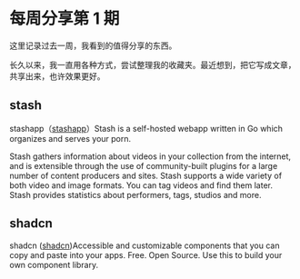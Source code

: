 # 每周分享第 1 期

这里记录过去一周，我看到的值得分享的东西。

长久以来，我一直用各种方式，尝试整理我的收藏夹。最近想到，把它写成文章，共享出来，也许效果更好。

## stash

stashapp（[stashapp](https://github.com/stashapp/stash)）Stash is a self-hosted webapp written in Go which organizes and serves your porn.

Stash gathers information about videos in your collection from the internet, and is extensible through the use of community-built plugins for a large number of content producers and sites.
Stash supports a wide variety of both video and image formats.
You can tag videos and find them later.
Stash provides statistics about performers, tags, studios and more.

## shadcn

shadcn ([shadcn](https://github.com/shadcn-ui/ui))Accessible and customizable components that you can copy and paste into your apps. Free. Open Source. Use this to build your own component library.